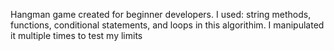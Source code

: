 Hangman game created for beginner developers. I used: string methods, functions, conditional statements, and loops in this algorithim. I manipulated it multiple times to test my limits
